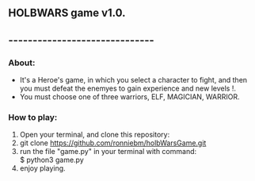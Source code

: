 ## HOLBWARS game v1.0.  
## ------------------------------  
  
### About:
* It's a Heroe's game, in which you select a character to fight, and then you must defeat the enemyes to gain experience and new levels !. 
* You must choose one of three warriors, ELF, MAGICIAN, WARRIOR.

### How to play:
1)  Open your terminal, and clone this repository:
2)  git clone https://github.com/ronniebm/holbWarsGame.git
3)  run the file "game.py" in your terminal with command:  
		$ python3 game.py  
4)  enjoy playing.